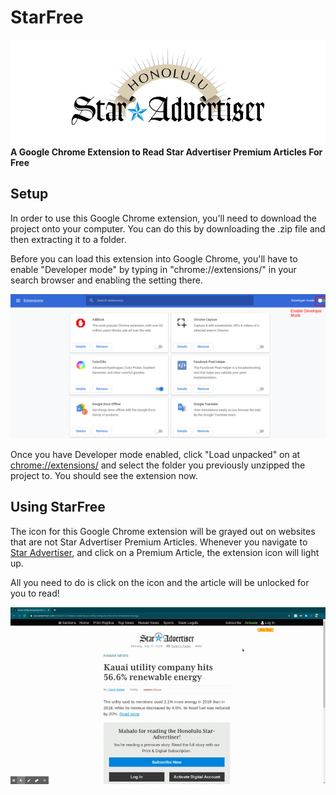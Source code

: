 # StarFree
![Star Advertister Logo](images/star_advertiser_logo_banner.jpg)
**A Google Chrome Extension to Read Star Advertiser Premium Articles For Free**

## Setup
In order to use this Google Chrome extension, you'll need to download the project onto your computer. 
You can do this by downloading the .zip file and then extracting it to a folder.

Before you can load this extension into Google Chrome, you'll have to enable "Developer mode" by typing in "chrome://extensions/" in your search browser and enabling the setting there. 

![Enable Developer Mode](images/chrome_extension_devmode_diagram.png)

Once you have Developer mode enabled, click "Load unpacked" on at [chrome://extensions/](chrome://extensions/) and select the folder you previously unzipped the project to. You should see the extension now.


## Using StarFree
The icon for this Google Chrome extension will be grayed out on websites that are not Star Advertiser Premium Articles. 
Whenever you navigate to [Star Advertiser](https://www.staradvertiser.com/), and click on a Premium Article, the extension icon will light up. 

All you need to do is click on the icon and the article will be unlocked for you to read! 

![StarFree Demo](images/starfree_demo.gif)